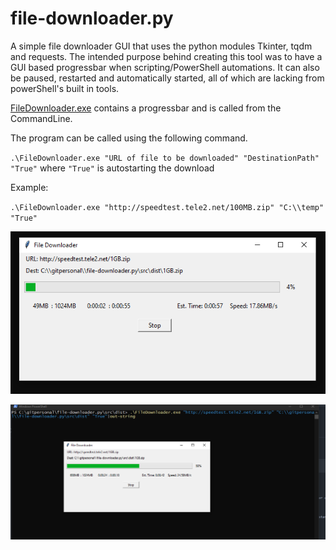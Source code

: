 # file-downloader.py
A simple file downloader GUI that uses the python modules Tkinter, tqdm and requests. The intended purpose behind creating this tool was to have a GUI based progressbar when scripting/PowerShell automations. It can also be paused, restarted and automatically started, all of which are lacking from powerShell's built in tools.


[FileDownloader.exe](https://github.com/nmpereira/file-downloader.py/releases/) contains a progressbar and is called from the CommandLine.

The program can be called using the following command.

`.\FileDownloader.exe "URL of file to be downloaded" "DestinationPath" "True"` where `"True"` is autostarting the download

Example:

`.\FileDownloader.exe "http://speedtest.tele2.net/100MB.zip" "C:\\temp" "True"`

![File Downloader without command](https://github.com/nmpereira/file-downloader.py/blob/master/src/images/FileDownloader.PNG?raw=true)

![File Downloader with command](https://github.com/nmpereira/file-downloader.py/blob/master/src/images/FileDownloaderFull.PNG?raw=true)



